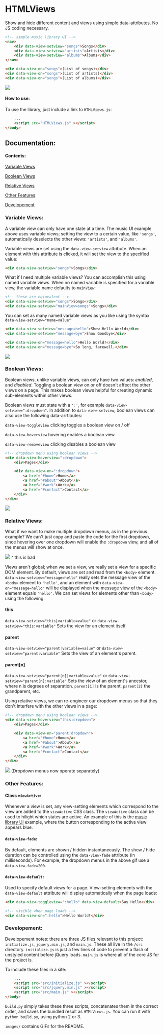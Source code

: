 # HTMLViews

Show and hide different content and views using simple data-attributes. No JS coding necessary. 

```html
<!-- simple music library UI -->
<nav>
	<div data-view-setview="songs">Songs</div>
	<div data-view-setview="artists">Artists</div>
	<div data-view-setview="albums">Albums</div>
</nav>

<div data-view-on="songs">(List of songs)</div>
<div data-view-on="songs">(List of artists)</div>
<div data-view-on="songs">(List of albums)</div>
```
<a name="firstGIF">![](https://raw.githubusercontent.com/averynortonsmith/HTMLViews/master/images/variableViews.gif)</a>

#### How to use:

To use the library, just include a link to `HTMLViews.js`:

```html
	...
	<script src="HTMLViews.js" ></script>
</body>
```

## Documentation:

#### Contents:

[Variable Views](#vars)

[Boolean Views](#bools)

[Relative Views](#rels)

[Other Features](#other)

[Developement](#dev)

### <a name="vars">Variable Views:</a>

A variable view can only have one state at a time. The music UI example above uses variable views; setting the view to a certain value, like `'songs'`, automatically deselects the other views: `'artists'`, and `'albums'`.

Variable views are set using the `data-view-setview` attribute. When an element with this attribute is clicked, it will set the view to the specified value:

```html 
<div data-view-setview="songs">Songs</div>
```

What if I need multiple variable views? You can accomplish this using named variable views. When no named variable is specified for a variable view, the variable name defaults to `mainView`:

```html
<!-- these are eqiuvalent -->
<div data-view-setview="songs">Songs</div>
<div data-view-setview="mainView=songs">Songs</div>
```

You can set as many named variable views as you like using the syntax `data-view-setview="name=value"`

```html 
<div data-view-setview="message=hello">Show Hello World</div>
<div data-view-setview="message=bye">Show Goodbye</div>

<div data-view-on="message=hello">Hello World!</div>
<div data-view-on="message=bye">So long, farewell.</div>
```
![](https://raw.githubusercontent.com/averynortonsmith/HTMLViews/master/images/hello.gif)

### <a name="bools">Boolean Views:</a>

Boolean views, unlike variable views, can only have two values: _enabled_, and _disabled_. Toggling a boolean view on or off doesn't affect the other views on a page. This makes boolean views helpful for creating dynamic sub-elements within other views.

Boolean views must state with a `':'`, for example `data-view-setview=":dropdown"`. In addition to `data-view-setview`, boolean views can also use the following data-arrtibutes:

`data-view-toggleview` clicking toggles a boolean view on / off

`data-view-hoverview` hovering enables a boolean view

`data-view-removeview` clicking disables a boolean view 

```html 
<!-- dropdown menu using boolean views -->
<div data-view-hoverview=":dropdown">
	<div>Pages</div>

	<div data-view-on=":dropdown">
		<a href="#home">Home</a>
		<a href="#about">About</a>
		<a href="#work">Work</a>
		<a href="#contact">Contact</a>
	</div>
</div>
```
![](https://raw.githubusercontent.com/averynortonsmith/HTMLViews/master/images/dropdown.gif)

### <a name="rels">Relative Views:</a>

What if we want to make multiple dropdown menus, as in the previous example? We can't just copy and paste the code for the first dropdown, since hovering over one dropdown will enable the `:dropdown` view, and all of the menus will show at once.

![](https://raw.githubusercontent.com/averynortonsmith/HTMLViews/master/images/overlap.gif)
^ this is bad

Views aren't global; when we set a view, we really set a view for a specific DOM element. By default, views are set and read from the `<body>` element. `data-view-setview="message=hello"` really sets the message view of the `<body>` element to `'hello'`, and an element with `data-view-on="message=hello"` will be displayed when the message view of the `<body>` element equals `'hello'`. We can set views for elements other than `<body>` using the following:

#### this

`data-view-setview="this|variable=value"` or `data-view-setview="this:variable"`
Sets the view for an element itself.

#### parent

`data-view-setview="parent|variable=value"` or `data-view-setview="parent:variable"`
Sets the view of an element's parent.

#### parent[n]

`data-view-setview="parent[n]|variable=value"` or `data-view-setview="parent[n]:variable"`
Sets the view of an element's ancestor, where n is degrees of separation. `parent[1]` is the parent, `parent[2]` the grandparent, etc.

Using relative views, we can re-engineer our dropdown menus so that they don't interfere with the other views in a page:
```html 
<!-- dropdown menu using boolean views -->
<div data-view-hoverview="this:dropdown">
	<div>Pages</div>

	<div data-view-on="parent:dropdown">
		<a href="#home">Home</a>
		<a href="#about">About</a>
		<a href="#work">Work</a>
		<a href="#contact">Contact</a>
	</div>
</div>
```

![](https://raw.githubusercontent.com/averynortonsmith/HTMLViews/master/images/relative.gif)
(Dropdown menus now operate separately)

### <a name="other">Other Features:</a>

#### Class `viewActive`:

Whenever a view is set, any view-setting elements which correspond to the view are added to the `viewActive` CSS class. The `viewActive` class can be used to hilight which states are active. An example of this is the [music library UI](#firstGIF) example, where the button corresponding to the active view appears blue. 

#### `data-view-fade`:

By default, elements are shown / hidden instantaneously. The show / hide duration can be controlled using the `data-view-fade` attribute (in milliseconds). For example, the dropdown menus in the above gif use a `data-view-fade=200`.

#### `data-view-default`:

Used to specify default views for a page. View-setting elements with the `data-view-default` attribute will display automatically when the page loads:

```html
<div data-view-toggleview=":hello" data-view-default>Say Hello</div>

<!-- visible when page loads -->
<div data-view-on=":hello">Hello World!</div>
```

### <a name="dev">Developement:</a>

Developement notes: there are three JS files relevant to this project: `initialize.js`, `jquery.min.js`, and `main.js`. These all live in the `/src` directory. `initialize.js` is just a few lines of code to prevent a flash of unstyled content before jQuery loads. `main.js` is where all of the core JS for the project is. 

To include these files in a site:

```html
	...
	<script src="src/initialize.js" ></script>
	<script src="src/jquery.min.js" ></script>
	<script src="src/main.js" ></script>
</body>
```

`build.py` simply takes these three scripts, concatenates them in the correct order, and saves the bundled result as `HTMLViews.js`. You can run it with `python build.py`, using python 2 or 3. 

`images/` contains GIFs for the README.
